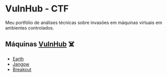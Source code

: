 # VulnHub - CTF
Meu portfólio de análises técnicas sobre invasões em máquinas virtuais em ambientes controlados. 

## Máquinas [VulnHub](https://www.vulnhub.com/) ☠️

- [Earth](./earth.html)
- [Jangow](./jangow.html)
- [Breakout](./breakout.html)
